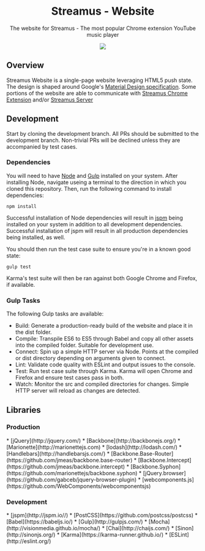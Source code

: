 <h1 align="center">Streamus - Website</h1>
<p align="center">The website for Streamus - The most popular Chrome extension YouTube music player</p>
<p align="center">
  <a title='Build Status' href="https://travis-ci.org/MeoMix/StreamusWebsite">
    <img src='https://travis-ci.org/MeoMix/StreamusWebsite.svg' />
  </a>
</p>

<h2>Overview</h2>

Streamus Website is a single-page website leveraging HTML5 push state. The design is shaped around Google's [Material Design specification](https://www.google.com/design/spec/material-design). Some portions of the website are able to communicate with [Streamus Chrome Extension](https://github.com/MeoMix/StreamusChromeExtension) and/or [Streamus Server](https://github.com/MeoMix/StreamusServer)

<h2>Development</h2>

Start by cloning the development branch. All PRs should be submitted to the development branch. Non-trivial PRs will be declined unless they are accompanied by test cases.

<h3>Dependencies</h3>

You will need to have [Node](https://nodejs.org/) and [Gulp](http://gulpjs.com/) installed on your system. After installing Node, navigate useing a terminal to the direction in which you cloned this repository. Then, run the following command to install dependencies:

```
npm install
```

Successful installation of Node dependencies will result in [jspm](http://jspm.io/) being installed on your system in addition to all development dependencies. Successful installation of jspm will result in all production dependencies being installed, as well.

You should then run the test case suite to ensure you're in a known good state:

```
gulp test
```

Karma's test suite will then be ran against both Google Chrome and Firefox, if available.

<h3>Gulp Tasks</h3>

The following Gulp tasks are available:

* Build: Generate a production-ready build of the website and place it in the dist folder.
* Compile: Transpile ES6 to ES5 through Babel and copy all other assets into the compiled folder. Suitable for development use.
* Connect: Spin up a simple HTTP server via Node. Points at the compiled or dist directory depending on arguments given to connect.
* Lint: Validate code quality with ESLint and output issues to the console.
* Test: Run test case suite through Karma. Karma will open Chrome and Firefox and ensure test cases pass in both.
* Watch: Monitor the src and compiled directories for changes. Simple HTTP server will reload as changes are detected.

<h2>Libraries</h2>

<h3>Production</h3>
* [jQuery](http://jquery.com/)
* [Backbone](http://backbonejs.org/)
* [Marionette](http://marionettejs.com)
* [lodash](http://lodash.com/)
* [Handlebars](http://handlebarsjs.com/)
* [Backbone.Base-Router](https://github.com/jmeas/backbone.base-router)
* [Backbone.Intercept](https://github.com/jmeas/backbone.intercept)
* [Backbone.Syphon](https://github.com/marionettejs/backbone.syphon)
* [jQuery.browser](https://github.com/gabceb/jquery-browser-plugin)
* [webcomponents.js](https://github.com/WebComponents/webcomponentsjs)

<h3>Development</h3>
* [jspm](http://jspm.io//)
* [PostCSS](https://github.com/postcss/postcss)
* [Babel](https://babeljs.io/)
* [Gulp](http://gulpjs.com/)
* [Mocha](http://visionmedia.github.io/mocha/)
* [Chai](http://chaijs.com/)
* [Sinon](http://sinonjs.org/)
* [Karma](https://karma-runner.github.io/)
* [ESLint](http://eslint.org/)
